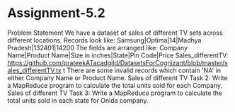 # Assignment-5.2
Problem Statement
We have a dataset of sales of different TV sets across different locations. Records look like:
Samsung|Optima|14|Madhya Pradesh|132401|14200
The fields are arranged like:
Company Name|Product Name|Size in inches|State|Pin Code|Price
Sales_differentTV:
https://github.com/prateekATacadgild/DatasetsForCognizant/blob/master/sales_differentTV.tx
t
There are some invalid records which contain 'NA' in either Company Name or Product Name.
Sales of different TV Task 2: Write a MapReduce program to calculate the total units sold for
each Company.
Sales of different TV Task 3: Write a MapReduce program to calculate the total units sold in
each state for Onida company.
